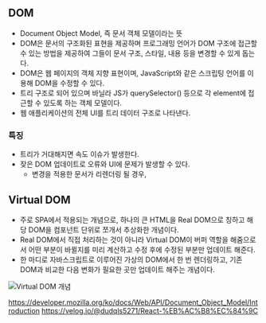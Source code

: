 ## DOM
- Document Object Model, 즉 문서 객체 모델이라는 뜻
- DOM은 문서의 구조화된 표현을 제공하며 프로그래밍 언어가 DOM 구조에 접근할 수 있는 방법을 제공하여 그들이 문서 구조, 스타일, 내용 등을 변경할 수 있게 돕는다.
- DOM은 웹 페이지의 객체 지향 표현이며, JavaScript와 같은 스크립팅 언어를 이용해 DOM을 수정할 수 있다.
- 트리 구조로 되어 있으며 바닐라 JS가 querySelector() 등으로 각 element에 접근할 수 있도록 하는 객체 모델이다.
- 웹 애플리케이션의 전체 UI를 트리 데이터 구조로 나타낸다.

### 특징
- 트리가 거대해지면 속도 이슈가 발생한다.
- 잦은 DOM 업데이트로 오류와 UI에 문제가 발생할 수 있다.
	- 변경을 적용한 문서가 리렌더링 될 경우, 

## Virtual DOM
- 주로 SPA에서 적용되는 개념으로, 하나의 큰 HTML을 Real DOM으로 칭하고 해당 DOM을 컴포넌트 단위로 쪼개서 추상화한 개념이다.
- Real DOM에서 직접 처리하는 것이 아니라 Virtual DOM이 버퍼 역할을 해줌으로서 어떤 부분이 바뀔지를 미리 계산하고 수정 후에 수정된 부분만 업데이트 해준다.
- 한 마디로 자바스크립트로 이루어진 가상의 DOM에서 한 번 렌더링하고, 기존 DOM과 비교한 다음 변화가 필요한 곳만 업데이트 해주는 개념이다.
<img src="https://velog.velcdn.com/images/dudqls5271/post/0a3553f6-0bea-4dab-833d-60a453cd8bd2/image.png" alt="Virtual DOM 개념">

https://developer.mozilla.org/ko/docs/Web/API/Document_Object_Model/Introduction
https://velog.io/@dudqls5271/React-%EB%AC%B8%EC%84%9C